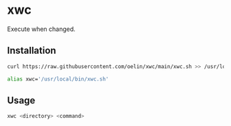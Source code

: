# xwc

Execute when changed.

## Installation

```sh
curl https://raw.githubusercontent.com/oelin/xwc/main/xwc.sh >> /usr/local/bin/xwc.sh

alias xwc='/usr/local/bin/xwc.sh'
```

## Usage

```sh
xwc <directory> <command>
```
